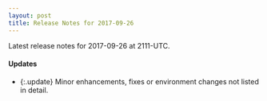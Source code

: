 ```yaml
---
layout: post
title: Release Notes for 2017-09-26
---
```


Latest release notes for 2017-09-26 at 2111-UTC.

<div class='updates' markdown='1'>

#### Updates

- {:.update} Minor enhancements, fixes or environment changes not listed in detail.

</div>


